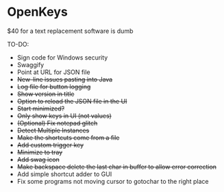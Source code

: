 # OpenKeys
$40 for a text replacement software is dumb

TO-DO:
- Sign code for Windows security
- Swaggify
- Point at URL for JSON file
- ~~New-line issues pasting into Java~~
- ~~Log file for button logging~~
- ~~Show version in title~~
- ~~Option to reload the JSON file in the UI~~
- ~~Start minimized?~~
- ~~Only show keys in UI (not values)~~
- ~~(Optional) Fix notepad glitch~~
- ~~Detect Multiple Instances~~
- ~~Make the shortcuts come from a file~~
- ~~Add custom trigger key~~
- ~~Minimize to tray~~
- ~~Add swag icon~~
- ~~Make backspace delete the last char in buffer to allow error correction~~
- Add simple shortcut adder to GUI
- Fix some programs not moving cursor to gotochar to the right place